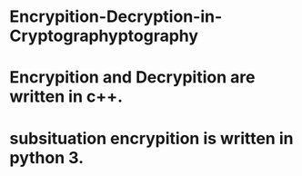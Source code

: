 # Encrypition-Decryption-in-Cryptographyptography
# Encrypition and Decrypition are written in c++. 
# subsituation encrypition  is written in python 3.
